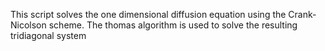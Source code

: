 This script solves the one dimensional diffusion equation using the Crank-Nicolson scheme. The thomas algorithm is used to solve the resulting tridiagonal system 
